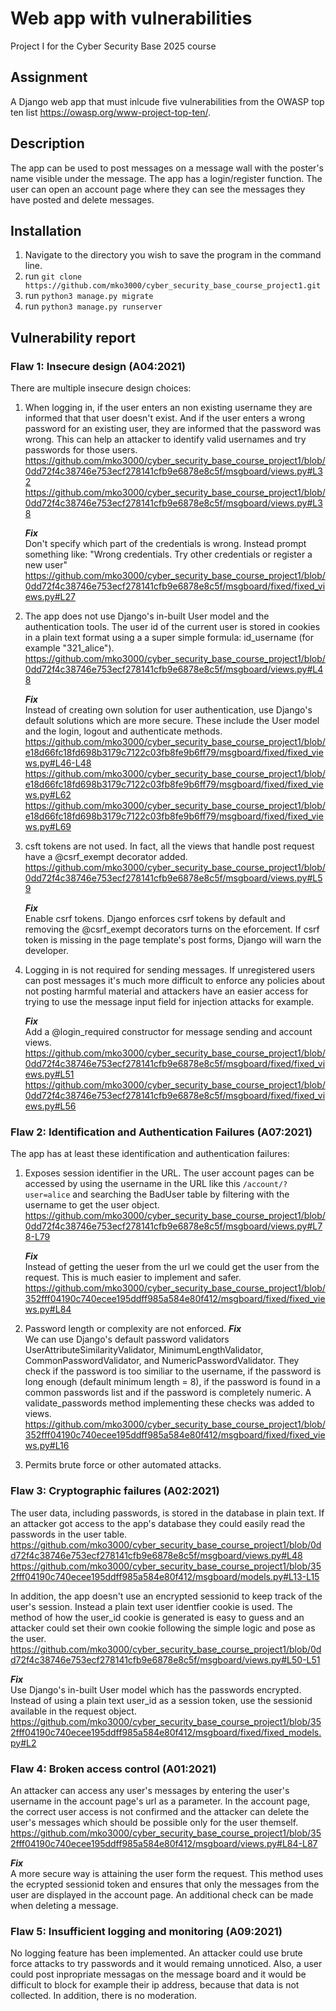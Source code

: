 # Web app with vulnerabilities
Project I for the Cyber Security Base 2025 course

## Assignment
A Django web app that must inlcude five vulnerabilities from the OWASP top ten list https://owasp.org/www-project-top-ten/.

## Description
The app can be used to post messages on a message wall with the poster's name visible under the message. The app has a login/register function. The user can open an account page where they can see the messages they have posted and delete messages.

## Installation
1. Navigate to the directory you wish to save the program in the command line.
1. run ```git clone https://github.com/mko3000/cyber_security_base_course_project1.git```
1. run ```python3 manage.py migrate```
1. run ```python3 manage.py runserver```


## Vulnerability report

### Flaw 1: Insecure design (A04:2021)
There are multiple insecure design choices:
1. When logging in, if the user enters an non existing username they are informed that that user doesn't exist. And if the user enters a wrong password for an existing user, they are informed that the password was wrong. This can help an attacker to identify valid usernames and try passwords for those users.
https://github.com/mko3000/cyber_security_base_course_project1/blob/0dd72f4c38746e753ecf278141cfb9e6878e8c5f/msgboard/views.py#L32
https://github.com/mko3000/cyber_security_base_course_project1/blob/0dd72f4c38746e753ecf278141cfb9e6878e8c5f/msgboard/views.py#L38

    ***Fix***\
Don't specify which part of the credentials is wrong. Instead prompt something like: "Wrong credentials. Try other credentials or register a new user"
https://github.com/mko3000/cyber_security_base_course_project1/blob/0dd72f4c38746e753ecf278141cfb9e6878e8c5f/msgboard/fixed/fixed_views.py#L27

1. The app does not use Django's in-built User model and the authentication tools. The user id of the current user is stored in cookies in a plain text format using a a super simple formula: id_username (for example "321_alice").
https://github.com/mko3000/cyber_security_base_course_project1/blob/0dd72f4c38746e753ecf278141cfb9e6878e8c5f/msgboard/views.py#L48

    ***Fix***\
Instead of creating own solution for user authentication, use Django's default solutions which are more secure. These include the User model and the login, logout and authenticate methods.
https://github.com/mko3000/cyber_security_base_course_project1/blob/e18d66fc18fd698b3179c7122c03fb8fe9b6ff79/msgboard/fixed/fixed_views.py#L46-L48
https://github.com/mko3000/cyber_security_base_course_project1/blob/e18d66fc18fd698b3179c7122c03fb8fe9b6ff79/msgboard/fixed/fixed_views.py#L62
https://github.com/mko3000/cyber_security_base_course_project1/blob/e18d66fc18fd698b3179c7122c03fb8fe9b6ff79/msgboard/fixed/fixed_views.py#L69

1. csft tokens are not used. In fact, all the views that handle post request have a @csrf_exempt decorator added.
https://github.com/mko3000/cyber_security_base_course_project1/blob/0dd72f4c38746e753ecf278141cfb9e6878e8c5f/msgboard/views.py#L59

    ***Fix***\
Enable csrf tokens. Django enforces csrf tokens by default and removing the @csrf_exempt decorators turns on the eforcement. If csrf token is missing in the page template's post forms, Django will warn the developer.

1. Logging in is not required for sending messages. If unregistered users can post messages it's much more difficult to enforce any policies about not posting harmful material and attackers have an easier access for trying to use the message input field for injection attacks for example.

    ***Fix***\
Add a @login_required constructor for message sending and account views.
https://github.com/mko3000/cyber_security_base_course_project1/blob/0dd72f4c38746e753ecf278141cfb9e6878e8c5f/msgboard/fixed/fixed_views.py#L51
https://github.com/mko3000/cyber_security_base_course_project1/blob/0dd72f4c38746e753ecf278141cfb9e6878e8c5f/msgboard/fixed/fixed_views.py#L56


### Flaw 2: Identification and Authentication Failures (A07:2021)

The app has at least these identification and authentication failures:
1. Exposes session identifier in the URL. The user account pages can be accessed by using the username in the URL like this ```/account/?user=alice``` and searching the BadUser table by filtering with the username to get the user object.
https://github.com/mko3000/cyber_security_base_course_project1/blob/0dd72f4c38746e753ecf278141cfb9e6878e8c5f/msgboard/views.py#L78-L79

    ***Fix***\
Instead of getting the ueser from the url we could get the user from the request. This is much easier to implement and safer.
https://github.com/mko3000/cyber_security_base_course_project1/blob/352fff04190c740ecee195ddff985a584e80f412/msgboard/fixed/fixed_views.py#L84

1. Password length or complexity are not enforced.
    ***Fix***\
We can use Django's default password validators UserAttributeSimilarityValidator, MinimumLengthValidator, CommonPasswordValidator, and NumericPasswordValidator. They check if the password is too similiar to the username, if the password is long enough (default minimum length = 8), if the password is found in a common passwords list and if the password is completely numeric. A validate_passwords method implementing these checks was added to views. https://github.com/mko3000/cyber_security_base_course_project1/blob/352fff04190c740ecee195ddff985a584e80f412/msgboard/fixed/fixed_views.py#L16

1. Permits brute force or other automated attacks.


### Flaw 3: Cryptographic failures (A02:2021)
The user data, including passwords, is stored in the database in plain text. If an attacker got access to the app's database they could easily read the passwords in the user table.
https://github.com/mko3000/cyber_security_base_course_project1/blob/0dd72f4c38746e753ecf278141cfb9e6878e8c5f/msgboard/views.py#L48
https://github.com/mko3000/cyber_security_base_course_project1/blob/352fff04190c740ecee195ddff985a584e80f412/msgboard/models.py#L13-L15

In addition, the app doesn't use an encrypted sessionid to keep track of the user's session. Instead a plain text user identfier cookie is used.  The method of how the user_id cookie is generated is easy to guess and an attacker could set their own cookie following the simple logic and pose as the user.
https://github.com/mko3000/cyber_security_base_course_project1/blob/0dd72f4c38746e753ecf278141cfb9e6878e8c5f/msgboard/views.py#L50-L51

***Fix***\
Use Django's in-built User model which has the passwords encrypted. Instead of using a plain text user_id as a session token, use the sessionid available in the request object.
https://github.com/mko3000/cyber_security_base_course_project1/blob/352fff04190c740ecee195ddff985a584e80f412/msgboard/fixed/fixed_models.py#L2

### Flaw 4: Broken access control (A01:2021)
An attacker can access any user's messages by entering the user's username in the account page's url as a parameter. In the account page, the correct user access is not confirmed and the attacker can delete the user's messages which should be possible only for the user themself.
https://github.com/mko3000/cyber_security_base_course_project1/blob/352fff04190c740ecee195ddff985a584e80f412/msgboard/views.py#L84-L87

***Fix***\
A more secure way is attaining the user form the request. This method uses the ecrypted sessionid token and ensures that only the messages from the user are displayed in the account page. An additional check can be made when deleting a message.


### Flaw 5: Insufficient logging and monitoring (A09:2021)
No logging feature has been implemented. An attacker could use brute force attacks to try passwords and it would remaing unnoticed. Also, a user could post inpropriate messagas on the message board and it would be difficult to block for example their ip address, because that data is not collected. In addition, there is no moderation.




